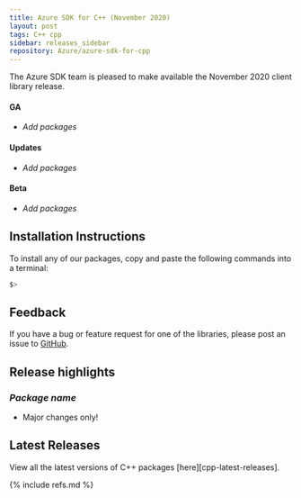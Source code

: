 ```yaml
---
title: Azure SDK for C++ (November 2020)
layout: post
tags: C++ cpp
sidebar: releases_sidebar
repository: Azure/azure-sdk-for-cpp
---
```


The Azure SDK team is pleased to make available the November 2020 client library release.

#### GA

- _Add packages_

#### Updates

- _Add packages_

#### Beta

- _Add packages_

## Installation Instructions

To install any of our packages, copy and paste the following commands into a terminal:

```bash
$> 
```

## Feedback

If you have a bug or feature request for one of the libraries, please post an issue to [GitHub](https://github.com/Azure/azure-sdk-for-cpp/issues).

## Release highlights

### _Package name_

- Major changes only!

## Latest Releases

View all the latest versions of C++ packages [here][cpp-latest-releases].

{% include refs.md %}
